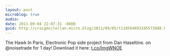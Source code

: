 ```yaml
---
layout: post
microblog: true
audio: 
date: 2011-09-04 22:07:31 -0600
guid: http://craigmcclellan.micro.blog/2011/09/05/t110564693105573888.html
---
```

The Hawk In Paris, Electronic Pop side project from Dan Haseltine. on @noisetrade for 1 day!  Download it here: [t.co/ImgWNOE](http://t.co/ImgWNOE)
